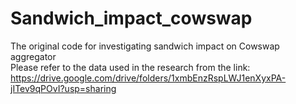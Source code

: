 # Sandwich_impact_cowswap
The original code for investigating sandwich impact on Cowswap aggregator<br />
Please refer to the data used in the research from the link: https://drive.google.com/drive/folders/1xmbEnzRspLWJ1enXyxPA-jITev9qPOvI?usp=sharing

